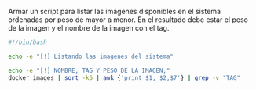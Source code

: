 Armar un script para listar las imágenes disponibles en el sistema ordenadas por peso de mayor a menor. En el resultado debe estar el peso de la imagen y el nombre de la imagen con el tag.

``` bash
#!/bin/bash

echo -e "[!] Listando las imagenes del sistema"

echo -e "[!] NOMBRE, TAG Y PESO DE LA IMAGEN;"
docker images | sort -k6 | awk {'print $1, $2,$7'} | grep -v "TAG"

```